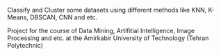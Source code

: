 Classify and Cluster some datasets using different methods like KNN, K-Means, DBSCAN, CNN and etc.

Project for the course of Data Mining, Artifitial Intelligence, Image Processing and etc. at the Amirkabir University of Technology (Tehran Polytechnic)
